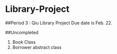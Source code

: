# Library-Project

##Period 3 : Qiu Library Project
Due date is Feb. 22. 

##Uncompleted
1. Book Class
2. Borrower abstract class
